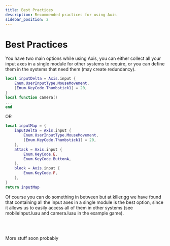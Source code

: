 ```yaml
---
title: Best Practices
description: Recommended practices for using Axis
sidebar_position: 2
---
```


# Best Practices

You have two main options while using Axis, you can either collect all your input axes in a single module for other systems to require, or you can define them in the systems that need them (may create redundancy).
```lua
local inputDelta = Axis.input {
    Enum.UserInputType.MouseMovement,
    [Enum.KeyCode.Thumbstick1] = 20,
}
local function camera()
...
end
```
OR
```lua
local inputMap = {
    inputDelta = Axis.input {
        Enum.UserInputType.MouseMovement,
        [Enum.KeyCode.Thumbstick1] = 20,
    },
    attack = Axis.input {
        Enum.KeyCode.E,
        Enum.KeyCode.ButtonA,
    },
    block = Axis.input {
        Enum.KeyCode.F,
    },
}
return inputMap
```
Of course you can do something in between but at killer.gg we have found that containing all the input axes in a single module is the best option, since it allows us to easily access all of them in other systems (see mobileInput.luau and camera.luau in the example game).

<br/>
<br/>

More stuff soon probably
